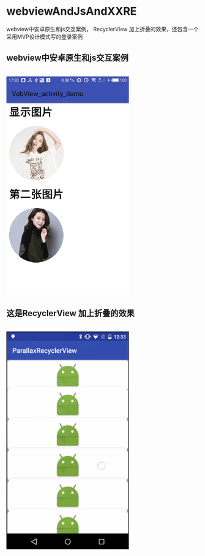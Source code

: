 # webviewAndJsAndXXRE
webview中安卓原生和js交互案例， RecyclerView 加上折叠的效果，还包含一个采用MVP设计模式写的登录案例
<br>
<h2>webview中安卓原生和js交互案例</h2>
<br>
<img src="pic2.jpg" width="320px"/>
<br>
<h2>这是RecyclerView 加上折叠的效果</h2>
<br>
<img src="gif1.gif" width="320px"/>

